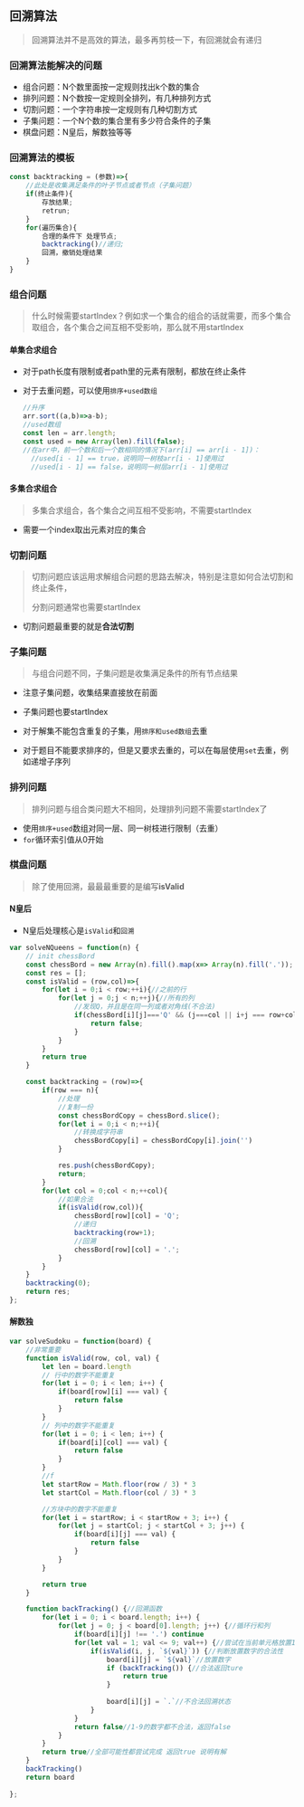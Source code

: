 ## 回溯算法

> 回溯算法并不是高效的算法，最多再剪枝一下，有回溯就会有递归

### 回溯算法能解决的问题

- 组合问题：N个数里面按一定规则找出k个数的集合
- 排列问题：N个数按一定规则全排列，有几种排列方式
- 切割问题：一个字符串按一定规则有几种切割方式
- 子集问题：一个N个数的集合里有多少符合条件的子集
- 棋盘问题：N皇后，解数独等等

### 回溯算法的模板

```javascript
const backtracking = (参数)=>{
    //此处是收集满足条件的叶子节点或者节点（子集问题）
    if(终止条件){
        存放结果;
        retrun;
    }
    for(遍历集合){
        合理的条件下 处理节点;
        backtracking()//递归;
        回溯，撤销处理结果
    }
}
```

### 组合问题

> 什么时候需要startIndex？例如求一个集合的组合的话就需要，而多个集合取组合，各个集合之间互相不受影响，那么就不用startIndex

#### 单集合求组合

- 对于path长度有限制或者path里的元素有限制，都放在终止条件

- 对于去重问题，可以使用`排序+used数组`

  ```javascript
  //升序
  arr.sort((a,b)=>a-b);
  //used数组
  const len = arr.length;
  const used = new Array(len).fill(false);
  //在arr中，前一个数和后一个数相同的情况下(arr[i] == arr[i - 1])：
  	//used[i - 1] == true，说明同一树枝arr[i - 1]使用过
  	//used[i - 1] == false，说明同一树层arr[i - 1]使用过
  ```

  

#### 多集合求组合

> 多集合求组合，各个集合之间互相不受影响，不需要startIndex

- 需要一个index取出元素对应的集合

### 切割问题

> 切割问题应该运用求解组合问题的思路去解决，特别是注意如何合法切割和终止条件，
>
> 分割问题通常也需要startIndex

- 切割问题最重要的就是**合法切割**

### 子集问题

> 与组合问题不同，子集问题是收集满足条件的所有节点结果

- 注意子集问题，收集结果直接放在前面

- 子集问题也要startIndex
- 对于解集不能包含重复的子集，用`排序和used数组`去重
- 对于题目不能要求排序的，但是又要求去重的，可以在每层使用`set`去重，例如递增子序列

### 排列问题

> 排列问题与组合类问题大不相同，处理排列问题不需要startIndex了

- 使用`排序+used`数组对同一层、同一树枝进行限制（去重）
- `for`循环索引值从0开始

### 棋盘问题

> 除了使用回溯，最最最重要的是编写**isValid**

#### N皇后

- N皇后处理核心是`isValid`和`回溯`

```javascript
var solveNQueens = function(n) {
    // init chessBord
    const chessBord = new Array(n).fill().map(x=> Array(n).fill('.'));
    const res = [];
    const isValid = (row,col)=>{
        for(let i = 0;i < row;++i){//之前的行
            for(let j = 0;j < n;++j){//所有的列
                //发现Q，并且是在同一列或者对角线(不合法)
                if(chessBord[i][j]==='Q' && (j===col || i+j === row+col || i-j === row-col)){
                    return false;
                }
            }
        }
        return true
    }

    const backtracking = (row)=>{
        if(row === n){
            //处理
            //复制一份
            const chessBordCopy = chessBord.slice();
            for(let i = 0;i < n;++i){
                //转换成字符串
                chessBordCopy[i] = chessBordCopy[i].join('')
            }

            res.push(chessBordCopy);
            return;
        }
        for(let col = 0;col < n;++col){
            //如果合法
            if(isValid(row,col)){
                chessBord[row][col] = 'Q';
                //递归
                backtracking(row+1);
                //回溯
                chessBord[row][col] = '.';
            }
        }
    }
    backtracking(0);
    return res;
};
```

#### 解数独

```javascript
var solveSudoku = function(board) {
    //非常重要
    function isValid(row, col, val) {
        let len = board.length
        // 行中的数字不能重复
        for(let i = 0; i < len; i++) {
            if(board[row][i] === val) {
                return false
            }
        }
        // 列中的数字不能重复
        for(let i = 0; i < len; i++) {
            if(board[i][col] === val) {
                return false
            }
        }
        //f
        let startRow = Math.floor(row / 3) * 3
        let startCol = Math.floor(col / 3) * 3

        //方块中的数字不能重复
        for(let i = startRow; i < startRow + 3; i++) {
            for(let j = startCol; j < startCol + 3; j++) {
                if(board[i][j] === val) {
                    return false
                }
            }
        }

        return true
    }

    function backTracking() {//回溯函数
        for(let i = 0; i < board.length; i++) {
            for(let j = 0; j < board[0].length; j++) {//循环行和列
                if(board[i][j] !== '.') continue
                for(let val = 1; val <= 9; val++) {//尝试在当前单元格放置1-9
                    if(isValid(i, j, `${val}`)) {//判断放置数字的合法性
                        board[i][j] = `${val}`//放置数字
                        if (backTracking()) {//合法返回ture
                            return true
                        }
                        
                        board[i][j] = `.`//不合法回溯状态
                    }
                }
                return false//1-9的数字都不合法，返回false
            }
        }
        return true//全部可能性都尝试完成 返回true 说明有解
    }
    backTracking()
    return board
    
};
```

